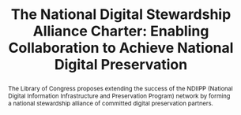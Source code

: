 ---
abstract: The Library of Congress proposes extending the success of the NDIIPP (National
  Digital Information Infrastructure and Preservation Program) network by forming
  a national stewardship alliance of committed digital preservation partners.
creators:
- Anderson, Martha
- Potter, Abigail
- Gallinger, Michelle
date: null
document_url: https://services.phaidra.univie.ac.at/api/object/o:294019/download
grand_parent: iPRES
institutions: []
keywords:
- san francisco
landing_page_url: https://phaidra.univie.ac.at/o:294019
language: eng
layout: publication
license: CC BY-SA 3.0 AT
notes_url: null
parent: iPRES 2009
presentation_url: null
publication_type: paper
size: 699877
source_name: iPRES
title: 'The National Digital Stewardship Alliance Charter: Enabling Collaboration
  to Achieve National Digital Preservation'
year: 2009
---